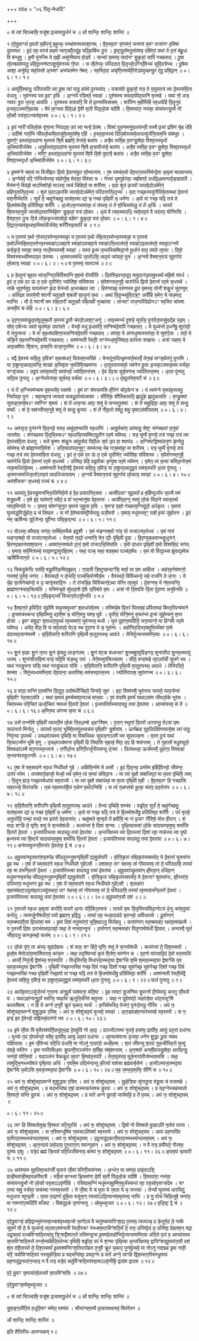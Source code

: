 +++
title = "०६ पितृ-मेधादि"

+++


० सं त्वा॑ सिञ्चामि॒ यजु॑षा प्र॒जामायु॒र्धनं॑ च ॥ ओं शान्तिः॒ शान्तिः॒
शान्तिः॑ ॥

१ प॒रे॒यु॒वाꣳसं॑ प्र॒वतो॑ म॒हीरनु॑ ब॒हुभ्यः॒ पन्था॑मनपस्पशा॒नम्
। वै॒व॒स्व॒तꣳ सं॒गम॑नं॒ जना॑नां य॒मꣳ राजा॑नꣳ ह॒विषा॑
दुवस्यत । इ॒दं त्वा॒ वस्त्रं॑ प्रथ॒मं न्वाग॒न्नपै॒तदू॑ह॒ यदि॒हाबि॑भः
पु॒रा । इ॒ष्टा॒पू॒र्तमनु॒संप॑श्य॒ दक्षि॑णां॒ यथा॑ ते द॒त्तं ब॑हु॒धा वि
ब॑न्धुषु । इ॒मौ यु॑नज्मि ते व॒ह्नी असु॑नीथाय वो॒ढवे॑ । याभ्यां॑ य॒मस्य॒
साद॑नꣳ सु॒कृतां॒ चापि॑ गच्छतात् । पू॒षा त्वे॒तश्च्या॑वयतु॒
प्रवि॒द्वानन॑ष्टपशु॒र्भुव॑नस्य गो॒पाः । स त्वै॒तेभ्यः॒ परि॑ददात्
पि॒तृभ्यो॒ऽग्निर्दे॒वेभ्यः॑ सुवि॒दत्रे॑भ्यः । पू॒षेमा आशा॒ अनु॑वेद॒ सर्वा॒स्सो
अ॒स्माꣳ अभ॑यतमेन नेषत् । स्व॒स्ति॒दा अघृ॑णि॒स्सर्व॑वी॒रोऽप्र॑युच्छन्पु॒र
ए॑तु॒ प्रवि॒द्वान् ॥ ०। ६। १। १॥

२ आयु॑र्वि॒श्वायुः॒ परि॑पासति त्वा पू॒षा त्वा॑ पातु॒ प्रप॑थे पु॒रस्ता॑त् ।
यत्रास॑ते सु॒कृतो॒ यत्र॒ ते य॒युस्तत्र॑ त्वा दे॒वस्स॑वि॒ता द॑धातु ।
भुव॑नस्य पत इ॒दꣳ ह॒विः । अ॒ग्नये॑ रयि॒मते॒ स्वाहा॑ । पुरु॑षस्य
सयाव॒र्यपेद॒घानि॑ मृज्महे । यथा॑ नो॒ अत्र॒ नाप॑रः पु॒रा ज॒रस॒ आय॑ति ।
पुरु॑षस्य सयावरि॒ वि ते॑ प्रा॒णम॑सिस्रसम् । शरी॑रेण म॒हीमिहि॑ स्व॒धयेहि॑
पि॒तॄनुप॑ प्र॒जया॒ऽस्मानि॒हाव॑ह । मैवं॑ मा॒ग्स्ता प्रि॑ये॒ऽहं दे॒वी स॒ती
पि॑तृलो॒कं यदैषि॑ । वि॒श्ववा॑रा॒ नभ॑सा॒ संव्य॑यन्त्यु॒भौ नो॑ लो॒कौ
पय॑सा॒ऽभ्याव॑वृथ्स्व ॥ ०। ६। १। २॥

३ इ॒यं नारी॑ पतिलो॒कं वृ॑णा॒ना निप॑द्यत॒ उप॑ त्वा मर्त्य॒ प्रेत॑म्
। विश्वं॑ पुरा॒णमनु॑पा॒लय॑न्ती॒ तस्यै॑ प्र॒जां द्रवि॑णं चे॒ह
धे॑हि । उदी॑र्ष्व नार्य॒भि जी॑वलो॒कमि॒तासु॑मे॒तमुप॑शेष॒ एहि॑ ।
ह॒स्त॒ग्रा॒भस्य॑ दिधि॒षोस्त्वमे॒तत्पत्यु॑र्जनि॒त्वम॒भि संब॑भूव ।
सु॒वर्ण॒ꣳ॒ हस्ता॑दा॒ददा॑ना मृ॒तस्य॑ श्रि॒यै ब्रह्म॑णे॒ तेज॑से॒
बला॑य । अत्रै॒व त्वमि॒ह व॒यꣳसु॒शेवा॒ विश्वा॒स्स्पृधो॑ अ॒भिमा॑तीर्जयेम ।
धनु॒र्हस्ता॑दा॒ददा॑ना मृ॒तस्य॑ श्रि॒यै क्ष॒त्रायौज॑से॒ बला॑य । अत्रै॒व
त्वमि॒ह व॒यꣳ सु॒शेवा॒ विश्वा॒स्स्पृधो॑ अ॒भिमा॑तीर्जयेम । मणि॒ꣳ॒
हस्ता॑दा॒ददा॑ना मृ॒तस्य॑ श्रि॒यै वि॒शे पुष्ट्यै॒ बला॑य । अत्रै॒व त्वमि॒ह
व॒यꣳ सु॒शेवा॒ विश्वा॒स्स्पृधो॑ अ॒भिमा॑तीर्जयेम ॥ ०। ६। १। ३॥

४ इ॒मम॑ग्ने चम॒सं मा विजी॑ह्वरः प्रि॒यो दे॒वाना॑मु॒त सो॒म्याना॑म् । ए॒ष
यश्च॑म॒सो दे॑व॒पान॒स्तस्मि॑न्दे॒वा अ॒मृता॑ मादयन्ताम् । अ॒ग्नेर्वर्म॒
परि॒ गोभि॑र्व्ययस्व॒ संप्रोर्णु॑ष्व॒ मेद॑सा॒ पीव॑सा च । नेत्त्वा॑
धृ॒ष्णुर्हर॑सा॒ जर्हृ॑षाणो॒ दध॑द्विध॒क्ष्यन्पर्य॒ङ्खया॑तै ।
मैन॑मग्ने॒ विद॑हो॒ माऽभिशो॑चो॒ माऽस्य॒ त्वचं॑ चिक्षिपो॒ मा शरी॑रम्
। य॒दा श‍ृ॒तं क॒रवो॑ जातवे॒दोऽथे॑मेनं॒ प्रहि॑णुतात्पि॒तृभ्यः॑ ।
श‍ृ॒तं य॒दाऽक॒रसि॑ जातवे॒दोऽथे॑मेनं॒ परि॑दत्तात्पि॒तृभ्यः॑ ।
य॒दा गच्छा॒त्यसु॑नीतिमे॒तामथा॑ दे॒वानां॑ वश॒नीर्भ॑वाति । सूर्यं॑ ते॒
चक्षु॑र्गच्छतु॒ वात॑मा॒त्मा द्यां च॒ गच्छ॑ पृथि॒वीं च॒ धर्म॑णा ।
अ॒पो वा॑ गच्छ॒ यदि॒ तत्र॑ ते हि॒तमोष॑धीषु॒ प्रति॑तिष्ठा॒ शरी॑रैः ।
अ॒जोऽभा॒गस्तप॑सा॒ तं त॑पस्व॒ तं ते॑ शो॒चिस्त॑पतु॒ तं ते॑ अ॒र्चिः ।
यास्ते॑ शि॒वास्त॒नुवो॑ जातवेद॒स्ताभि॑र्वहे॒मꣳ सु॒कृतां॒ यत्र॑ लो॒काः ।
अ॒यं वै त्वम॒स्मादधि॒ त्वमे॒तद॒यं वै तद॑स्य॒ योनि॑रसि । वै॒श्वा॒न॒रः
पु॒त्रः पि॒त्रे लो॑क॒कृज्जा॑तवेदो॒ वहे॑मꣳ सु॒कृतां॒ यत्र॑ लो॒काः ॥ ०। ६। १। ४॥ वि॒द्वान॒भ्याव॑वृथ्स्वा॒भिमा॑तीर्जयेम॒ शरी॑रैश्च॒त्वारि॑ च ॥ १॥

५ य ए॒तस्य॑ प॒थो गो॒प्तार॒स्तेभ्य॒स्स्वाहा॒ य
ए॒तस्य॑ प॒थो र॑क्षि॒तार॒स्तेभ्य॒स्स्वाहा॒ य ए॒तस्य॑
प॒थो॑ऽभिर॑क्षि॒तार॒स्तेभ्य॒स्स्वाहा॑ऽऽख्या॒त्रे स्वाहा॑ऽपाख्या॒त्रे
स्वाहा॑ऽभि॒लाल॑पते॒ स्वाहा॑ऽप॒लाल॑पते॒ स्वाहा॒ऽग्नये॑ कर्म॒कृते॒ स्वाहा॒
यमत्र॒ नाधी॒मस्तस्मै॒ स्वाहा॑ । यस्त॑ इ॒ध्मं ज॒भर॑थ्सिष्विदा॒नो मू॒र्धानं॑
वात॒ तप॑ते त्वा॒या । दिवो॒ विश्व॑स्माथ्सीमघाय॒त उ॑रुष्यः । अ॒स्मात्त्वमधि॑
जा॒तो॑ऽसि॒ त्वद॒यं जा॑यतां॒ पुनः॑ । अ॒ग्नये॑ वैश्वान॒राय॑ सुव॒र्गाय॑
लो॒काय॒ स्वाहा॑ ॥ ०। ६। २। ५॥ य ए॒तस्य॒ त्वत्पञ्च॑ ॥ २॥

६ प्र के॒तुना॑ बृह॒ता भा॑त्य॒ग्निरा॒विर्विश्वा॑नि वृष॒भो रो॑रवीति
। दि॒वश्चि॒दन्ता॒दुप॒ मामु॒दान॑ड॒पामु॒पस्थे॑ महि॒षो व॑वर्ध ।
इ॒दं त॒ एकं॑ प॒र ऊ॑ त॒ एकं॑ तृ॒तीये॑न॒ ज्योति॑षा॒ संवि॑शस्व ।
सं॒वेश॑नस्त॒नुवै॒ चारु॑रेधि प्रि॒यो दे॒वानां॑ पर॒मे स॒धस्थे॑ ।
नाके॑ सुप॒र्णमुप॒ यत्पत॑न्तꣳ हृ॒दा वेन॑न्तो अ॒भ्यच॑क्षत त्वा ।
हिर॑ण्यपक्षं॒ वरु॑णस्य दू॒तं य॒मस्य॒ योनौ॑ शकु॒नं भु॑र॒ण्युम् ।
अति॑द्रव सारमे॒यौ श्वानौ॑ चतुर॒क्षौ श॒बलौ॑ सा॒धुना॑ प॒था । अथा॑
पि॒तॄन्थ्सु॑वि॒दत्रा॒ꣳ॒ अपी॑हि य॒मेन॒ ये स॑ध॒मादं॒ मद॑न्ति । यौ ते॒
श्वानौ॑ यम रक्षि॒तारौ॑ चतुर॒क्षौ प॑थि॒रक्षी॑ नृ॒चक्ष॑सा । ताभ्याꣳ॑
राज॒न्परि॑देह्येन२ꣳ स्व॒स्ति चा॑स्मा अनमी॒वं च॑ धेहि ॥ ०। ६। ३। ६॥

७ उ॒रु॒ण॒साव॑सु॒तृपा॑वुलुम्ब॒लौ य॒मस्य॑ दू॒तौ च॑रतो॒ऽवशा॒ꣳ॒अनु॑
। ताव॒स्मभ्यं॑ दृ॒शये॒ सूर्या॑य॒ पुन॑र्दत्ता॒वसु॑म॒द्येह भ॒द्रम् ।
सोम॒ एके॑भ्यः पवते घृ॒तमेक॒ उपा॑सते । येभ्यो॒ मधु॑ प्र॒धाव॑ति॒
ताग्श्चि॑दे॒वापि॑ गच्छतात् । ये युध्य॑न्ते प्र॒धने॑षु॒ शूरा॑सो॒ ये
त॑नु॒त्यजः॑ । ये वा॑ स॒हस्र॑दक्षिणा॒स्ताग्श्चि॑दे॒वापि॑ गच्छतात् । तप॑सा॒ ये
अ॑नाधृ॒ष्यास्तप॑सा॒ ये सुव॑र्ग॒ताः । तपो॒ ये च॑क्रि॒रे म॒हत्ताग्श्चि॑दे॒वापि॑
गच्छतात् । अश्म॑न्वती रेवतीः॒ सꣳर॑भध्व॒मुत्ति॑ष्ठत॒ प्रत॑रता सखायः ।
अत्रा॑ जहाम॒ ये अस॒न्नशे॑वाः शि॒वान्, व॒यम॒भि वाजा॒नुत्त॑रेम ॥ ०। ६। ३। ७॥

८ यद्वै दे॒वस्य॑ सवि॒तुः प॒वित्रꣳ॑ स॒हस्र॑धारं॒ वित॑तम॒न्तरि॑क्षे
। येनापु॑ना॒दिन्द्र॒मना॑र्त॒मार्त्यै॒ तेना॒हं माꣳस॒र्वत॑नुं पुनामि ।
या रा॒ष्ट्रात्प॒न्नादप॒यन्ति॒ शाखा॑ अ॒भिमृ॑ता नृ॒पति॑मि॒च्छमा॑नाः ।
धा॒तुस्तास्सर्वाः॒ पव॑नेन पू॒ताः प्र॒जया॒ऽस्मान्र॒य्या वर्च॑सा॒ सꣳसृ॑जाथ
। उद्व॒यं तम॑स॒स्परि॒ पश्य॑न्तो॒ ज्योति॒रुत्त॑रम् । दे॒वं दे॑व॒त्रा
सूर्य॒मग॑न्म॒ ज्योति॑रुत्त॒मम् । धा॒ता पु॑नातु सवि॒ता पु॑नातु । अ॒ग्नेस्तेज॑सा॒
सूर्य॑स्य॒ वर्च॑सा ॥ ०। ६। ३। ८॥ धे॒ह्युत्त॑रेमा॒ष्टौ च॑ ॥ ३॥

९ यं ते॑ अ॒ग्निमम॑न्थाम वृष॒भाये॑व॒ पक्त॑वे । इ॒मं तꣳ श॑मयामसि
क्षी॒रेण॑ चोद॒केन॑ च । यं त्वम॑ग्ने स॒मद॑ह॒स्त्वमु॒ निर्वा॑पया॒ पुनः॑
। क्या॒म्बूरत्र॑ जायतां पाकदू॒र्वाव्य॑ल्कशा । शीति॑के॒ शीति॑कावति॒ ह्लादु॑के॒
ह्लादु॑कावति । म॒ण्डू॒क्या॑ सुसङ्ग॒मये॒म२ꣳ स्व॑ग्निꣳ श॒मय॑ । शं ते॑
धन्व॒न्या आपः॒ शमु॑ ते सन्त्वनू॒क्याः॑ । शं ते॑ समु॒द्रिया॒ आपः॒ शमु॑ ते
सन्तु॒ वर्ष्याः॑ । शं ते॒ स्रव॑न्तीस्त॒नुवे॒ शमु॑ ते सन्तु॒ कूप्याः॑ । शं ते॑
नीहा॒रो व॑र्षतु॒ शमु॒ पृष्वाऽव॑शीयताम् ॥ ०। ६। ४। ९॥

१० अव॑सृज॒ पुन॑रग्ने पि॒तृभ्यो॒ यस्त॒ आहु॑त॒श्चर॑ति स्व॒धाभिः॑
। आयु॒र्वसा॑न॒ उप॑यातु॒ शेष॒ꣳ॒ संग॑च्छतां त॒नुवा॑ जातवेदः ।
संग॑च्छस्व पि॒तृभि॒स्स२ꣳ स्व॒धाभि॒स्समि॑ष्टापू॒र्तेन॑ पर॒मे व्यो॑मन्न्
। यत्र॒ भूम्यै॑ वृ॒णसे॒ तत्र॑ गच्छ॒ तत्र॑ त्वा दे॒वस्स॑वि॒ता द॑धातु
। यत्ते॑ कृ॒ष्णः श॑कु॒न आ॑तु॒तोद॑ पिपी॒लः स॒र्प उ॒त वा॒ श्वाप॑दः ।
अ॒ग्निष्टद्विश्वा॑दनृ॒णं कृ॑णोतु॒ सोम॑श्च॒ यो ब्रा॑ह्म॒णमा॑वि॒वेश॑ ।
उत्ति॒ष्ठात॑स्त॒नुव॒ꣳ॒ सम्भ॑रस्व॒ मेह गात्र॒मव॑हा॒ मा शरी॑रम् ।
यत्र॒ भूम्यै॑ वृ॒णसे॒ तत्र॑ गच्छ॒ तत्र॑ त्वा दे॒वस्स॑वि॒ता द॑धातु
। इ॒दं त॒ एकं॑ प॒र ऊ॑ त॒ एकं॑ तृ॒तीये॑न॒ ज्योति॑षा॒ संवि॑शस्व
। सं॒वेश॑नस्त॒नुवै॒ चारु॑रेधि प्रि॒यो दे॒वानां॑ पर॒मे स॒धस्थे॑
। उत्ति॑ष्ठ॒ प्रेहि॒ प्रद्र॒वौकः॑ कृणुष्व पर॒मे व्यो॑मन् । य॒मेन॒ त्वं
य॒म्या॑ संविदा॒नोत्त॒मं नाक॒मधि॑रोहे॒मम् । अश्म॑न्वती रेवती॒र्यद्वै दे॒वस्य॑
सवि॒तुः प॒वित्रं॒ या रा॒ष्ट्रात्प॒न्नादुद्व॒यं तम॑स॒स्परि॑ धा॒ता पु॑नातु ।
अ॒स्मात्त्वमधि॑जा॒तो॑ऽस्य॒यं त्वदधि॑जायताम् । अ॒ग्नये॑ वैश्वान॒राय॑ सुव॒र्गाय॑
लो॒काय॒ स्वाहा॑ ॥ ०। ६। ४। १०॥ अव॑शीयताꣳ स॒धस्थे॒ पञ्च॑ च ॥ ४॥

११ आया॑तु दे॒वस्सु॒मना॑भिरू॒तिभि॑र्य॒मो ह॑ वे॒ह प्रय॑ताभिर॒क्ता । आसी॑दताꣳ
सुप्र॒यते॑ ह ब॒र्हिष्यूर्जा॑य जा॒त्यै मम॑ शत्रु॒हत्यै॑ । य॒मे इ॑व॒
यत॑माने॒ यदैतं॒ प्र वां॑ भर॒न्मानु॑षा देव॒यन्तः॑ । आसी॑दत॒ग्ग्॒ स्वमु॑
लो॒कं विदा॑ने स्वास॒स्थे भ॑वत॒मिन्द॑वे नः । य॒माय॒ सोमꣳ॑सुनुत य॒माय॑
जुहुता ह॒विः । य॒मꣳह॑ य॒ज्ञो ग॑च्छत्य॒ग्निदू॑तो॒ अरं॑कृतः । य॒माय॑
घृ॒तव॑द्ध॒विर्जु॒होत॒ प्र च॑ तिष्ठत । स नो॑ दे॒वेष्वाय॑मद्दी॒र्घमायुः॒
प्रजी॒वसे॑ । य॒माय॒ मधु॑मत्तम॒ꣳ॒ राज्ञे॑ ह॒व्यं जु॑होतन । इ॒दं नम॒
ऋषि॑भ्यः पूर्व॒जेभ्यः॒ पूर्वे॑भ्यः पथि॒कृद्भ्यः॑ ॥ ०। ६। ५। ११॥

१२ योऽस्य॒ कौष्ठ्य॒ जग॑तः॒ पार्थि॑व॒स्यैक॑ इद्व॒शी । य॒मं
भ॑ङ्ग्यश्र॒वो गा॑य॒ यो राजा॑ऽनप॒रोध्यः॑ । य॒मं गाय॑ भङ्ग्य॒श्रवो॒ यो
राजा॑ऽनप॒रोध्यः॑ । येना॒पो न॒द्यो॑ धन्वा॑नि॒ येन॒ द्यौः पृ॑थि॒वी दृ॒ढा
। हि॒र॒ण्य॒क॒क्ष्यान्थ्सु॒धुरान्॑ हिरण्या॒क्षान॑यश्श॒फान् । अश्वा॑न॒नश्य॑तो
दा॒नं॒ य॒मो रा॑जाऽभि॒तिष्ठ॑ति । य॒मो दा॑धार पृथि॒वीं य॒मो विश्व॑मि॒दं
जग॑त् । य॒माय॒ सर्व॒मित्र॑स्थे॒ यत्प्रा॒णद्वा॒युर॑क्षि॒तम् । यथा॒ पञ्च॒
यथा॒ षड्य॒था पञ्च॑द॒र्ष॑यः । य॒मं यो वि॑द्या॒थ्स ब्रू॑याद्य॒थैक
ऋषि॑र्विजान॒ते ॥ ०। ६। ५। १२॥

१३ त्रिक॑द्रुकेभिः॒ पत॑ति॒ षडु॒र्वीरेक॒मिद्बृ॒हत् । गा॒य॒त्री
त्रि॒ष्टुप्छन्दाꣳ॑सि॒ सर्वा॒ ता य॒म आहि॑ता । अह॑रह॒र्नय॑मानो॒ गामश्वं॒
पुरु॑षं॒ जग॑त् । वैव॑स्वतो॒ न तृ॑प्यति॒ पञ्च॑भि॒र्मान॑वैर्य॒मः ।
वैव॑स्वते॒ विवि॑च्यन्ते॒ यमे॒ राज॑नि ते ज॒नाः । ये चे॒ह स॒त्येनेच्छ॑न्ते॒
य उ॒ चानृ॑तवादि॒नः । ते रा॑जन्नि॒ह विवि॑च्यन्ते॒ऽथा य॑न्ति त्वा॒मुप॑
। दे॒वाग्श्च॒ ये न॑म॒स्यन्ति॒ ब्राह्म॑णाग्श्चाप॒चित्य॑ति । यस्मि॑न्वृ॒क्षे
सु॑पला॒शे दे॒वैः सं॒पिब॑ते य॒मः । अत्रा॑ नो वि॒श्पतिः॑ पि॒ता पु॑रा॒णा
अनु॑वेनति ॥ ०। ६। ५। १३॥ प॒थि॒कृद्भ्यो॑ विजान॒तेऽनु॑वेनति ॥ ५॥

१४ वै॒श्वा॒न॒रे ह॒विरि॒दं जु॑होमि साह॒स्रमुथ्सꣳ॑ श॒तधा॑रमे॒तम्
। तस्मि॑न्ने॒ष पि॒तरं॑ पिताम॒हं प्रपि॑तामहं बिभर॒त्पिन्व॑माने ।
द्र॒प्सश्च॑स्कन्द पृथि॒वीमनु॒ द्यामि॒मं च॒ योनि॒मनु॒ यश्च॒ पूर्वः॑ ।
तृ॒तीयं॒ योनि॒मनु॑ सं॒चर॑न्तं द्र॒प्सं जु॑हो॒म्यनु॑ स॒प्त होत्राः॑ ।
इ॒मꣳ स॑मु॒द्रꣳ श॒तधा॑र॒मुथ्सं॑ व्य॒च्यमा॑नं॒ भुव॑नस्य॒
मध्ये॑ । घृ॒तं दुहा॑ना॒मदि॑तिं॒ जना॒याग्ने॒ मा हिꣳ॑सीः पर॒मे व्यो॑मन्न्
। अपे॑त॒ वीत॒ वि च॑ सर्प॒तातो॒ येऽत्र॒ स्थ पु॑रा॒णा ये च॒ नूत॑नाः ।
अहो॑भिर॒द्भिर॒क्तुभि॒र्व्य॑क्तं य॒मो द॑दात्वव॒सान॑मस्मै । स॒वि॒तैतानि॒
शरी॑राणि पृथि॒व्यै मा॒तुरु॒पस्थ॒ आद॑धे । तेभि॑र्युज्यन्तामघ्नि॒याः ॥ ०। ६। ६। १४॥

१५ शु॒नं वा॒हाः शु॒नं ना॒राः शु॒नं कृ॑षतु॒ लाङ्ग॑लम् । शु॒नं व॑र॒त्रा
ब॑ध्यन्ताꣳ शु॒नमष्ट्रा॒मुदि॑ङ्गय॒ शुना॑सीरा शु॒नम॒स्मासु॑ धत्तम् ।
शुना॑सीरावि॒मां वाचं॒ यद्दि॒वि च॑क्र॒थुः पयः॑ । तेने॒मामुप॑सिञ्चतम् । सीते॒
वन्दा॑महे त्वा॒ऽर्वाची॑ सुभगे भव । यथा॑ नस्सु॒भगा स॑सि॒ यथा॑ नस्सु॒फला
स॑सि । स॒वि॒तैतानि॒ शरी॑राणि पृथि॒व्यै मा॒तुरु॒पस्थ॒ आद॑धे । तेभि॑रदिते॒
शम्भ॑व । विमु॑च्यध्वमघ्नि॒या दे॑व॒याना॒ अता॑रिष्म॒ तम॑सस्पा॒रम॒स्य ।
ज्योति॑रापाम॒ सुव॑रगन्म ॥ ०। ६। ६। १५॥

१६ प्र वाता॒ वान्ति॑ प॒तय॑न्ति वि॒द्युत॒ उदोष॑धीर्जिहते॒ पिन्व॑ते॒ सुवः॑ । इरा॒
विश्व॑स्मै॒ भुव॑नाय जायते॒ यत्प॒र्जन्यः॑ पृथि॒वीꣳ रेत॒साऽव॑ति । यथा॑
य॒माय॑ हा॒र्म्यमव॑प॒न्पञ्च॑ मान॒वाः । ए॒वं व॑पामि हा॒र्म्यं यथाऽसा॑म
जीवलो॒के भूर॑यः । चित॑स्स्थ परि॒चित॑ ऊर्ध्व॒चितः॑ श्रयध्वं पि॒तरो॑
दे॒वता॑ । प्र॒जाप॑तिर्वस्सादयतु॒ तया॑ दे॒वत॑या । आप्या॑यस्व॒ सं ते॑ ॥ ०। ६। ६। १६॥ अ॒घ्नि॒या अ॑गन्म स॒प्त च॑ ॥ ६॥

१७ उत्ते॑ तभ्नोमि पृथि॒वीं त्वत्परी॒मं लो॒कं नि॒दध॒न्मो अ॒हꣳरि॑षम् ।
ए॒ताग् स्थूणां॑ पि॒तरो॑ धारयन्तु॒ तेऽत्रा॑ य॒मः साद॑नात्ते मिनोतु । उप॑सर्प
मा॒तरं॒ भूमि॑मे॒तामु॑रु॒व्यच॑सं पृथि॒वीꣳ सु॒शेवा॑म् । ऊर्ण॑म्रदा
युव॒तिर्दक्षि॑णावत्ये॒षा त्वा॑ पातु॒ निरृ॑त्या उ॒पस्थे॑ । उच्छ्म॑ञ्चस्व
पृथिवि॒ मा विबा॑धिथाः सूपाय॒नाऽस्मै॑ भव सूपवञ्च॒ना । मा॒ता पु॒त्रं
यथा॑ सि॒चाऽभ्ये॑नं भूमि वृणु । उ॒च्छ्मञ्च॑माना पृथि॒वी हि तिष्ठ॑सि
स॒हस्रं॒ मित॒ उप॒ हि श्रय॑न्ताम् । ते गृ॒हासो॑ मधु॒श्चुतो॒ विश्वाहा॑ऽस्मै
शर॒णास्स॒न्त्वत्र॑ । एणी॑र्धा॒ना हरि॑णी॒रर्जु॑नीस्सन्तु धे॒नवः॑ । तिल॑वथ्सा॒
ऊर्ज॑मस्मै॒ दुहा॑ना॒ विश्वाहा॑ स॒न्त्वन॑पस्फुरन्तीः ॥ ०। ६। ७। १७॥

१८ ए॒षा ते॑ यम॒साद॑ने स्व॒धा निधी॑यते गृ॒हे । अक्षि॑ति॒र्नाम॑ ते असौ ।
इ॒दं पि॒तृभ्यः॒ प्रभ॑रेम ब॒र्हिर्दे॒वेभ्यो॒ जीव॑न्त॒ उत्त॑रं भरेम
। तत्त्व॑मारो॒हासो॒ मेध्यो॒ भवं॑ य॒मेन॒ त्वं य॒म्या॑ संविदा॒नः । मा
त्वा॑ वृ॒क्षौ संबा॑धिष्टां॒ मा मा॒ता पृ॑थिवि॒ त्वम् । पि॒तॄन् ह्यत्र॒
गच्छा॒स्येधा॑सं यम॒राज्ये॑ । मा त्वा॑ वृ॒क्षौ संबा॑धेथां॒ मा मा॒ता
पृ॑थि॒वी म॒ही । वै॒व॒स्व॒तꣳ हि गच्छा॑सि यम॒राज्ये॒ विरा॑जसि ।
न॒ळं प्ल॒वमारो॑है॒तं न॒ळेन॑ प॒थोऽन्वि॑हि । स त्वं॑ न॒ळप्ल॑वो भू॒त्वा॒
संत॑र॒ प्रत॒रोत्त॑र ॥ ०। ६। ७। १८॥

१९ स॒वि॒तैतानि॒ शरी॑राणि पृथि॒व्यै मा॒तुरु॒पस्थ॒ आद॑धे । तेभ्यः॑ पृथिवि॒
शम्भ॑व । षड्ढो॑ता॒ सूर्यं॑ ते॒ चक्षु॑र्गच्छतु॒ वात॑मा॒त्मा द्यां च॒ गच्छ॑
पृथि॒वीं च॒ धर्म॑णा । अ॒पो वा॑ गच्छ॒ यदि॒ तत्र॑ ते हि॒तमोष॑धीषु॒
प्रति॑तिष्ठा॒ शरी॑रैः । परं॑ मृत्यो॒ अनु॒परे॑हि॒ पन्थां॒ यस्ते॒ स्व इत॑रो
देव॒याना॑त् । चक्षु॑ष्मते श‍ृण्व॒ते ते॑ ब्रवीमि॒ मा नः॑ प्र॒जाꣳ री॑रिषो॒
मोत वी॒रान् । शं वातः॒ शꣳहि ते॒ घृणिः॒ शमु॑ ते स॒न्त्वोष॑धीः । कल्प॑न्तां
मे॒ दिशः॑ श॒ग्माः । पृ॒थि॒व्यास्त्वा॑ लो॒के सा॑दयाम्य॒मुष्य॒ शर्मा॑सि पि॒तरो॑
दे॒वता॑ । प्र॒जाप॑तिस्त्वा सादयतु॒ तया॑ दे॒वत॑या । अ॒न्तरि॑क्षस्य त्वा दि॒वस्त्वा॑
दि॒शां त्वा॒ नाक॑स्य त्वा पृ॒ष्ठे ब्र॒ध्नस्य॑ त्वा वि॒ष्टपे॑ सादयाम्य॒मुष्य॒
शर्मा॑सि पि॒तरो॑ दे॒वता॑ । प्र॒जाप॑तिस्त्वा सादयतु॒ तया॑ दे॒वत॑या ॥ ०। ६। ७। १९॥ अन॑पस्फुरन्ती॒रुत्त॑र दे॒वत॑या॒ द्वे च॑ ॥ ७॥

२० अ॒पू॒पवा॑न्घृ॒तवाग्॑श्च॒रुरेह सी॑दतूत्तभ्नु॒वन्पृ॑थि॒वीं द्यामु॒तोपरि॑
। यो॒नि॒कृतः॑ पथि॒कृत॑स्सपर्यत॒ ये दे॒वानां॑ घृ॒तभा॑गा इ॒ह स्थ ।
ए॒षा ते॑ यम॒साद॑ने स्व॒धा निधी॑यते गृ॒हे॑ऽसौ । दशा॑क्षरा॒ ताꣳ
र॑क्षस्व॒ तां गो॑पायस्व॒ तां ते॒ परि॑ददामि॒ तस्यां॑ त्वा॒ मा द॑भन्पि॒तरो॑
दे॒वता॑ । प्र॒जाप॑तिस्त्वा सादयतु॒ तया॑ दे॒वत॑या । अ॒पू॒पवा॑ञ्छृ॒तवा॑न्
क्षी॒रवा॒न् दधि॑वा॒न् मधु॑माग्श्च॒रुरेह सी॑दतूत्तभ्नु॒वन्पृ॑थि॒वीं
द्यामु॒तोपरि॑ । यो॒नि॒कृतः॑ पथि॒कृत॑स्सपर्यत॒ ये दे॒वानाꣳ॑
श‍ृ॒तभा॑गाः, क्षी॒रभा॑गा॒ दधि॑भागा॒ मधु॑भागा इ॒ह स्थ ।
ए॒षा ते॑ यम॒साद॑ने स्व॒धा निधी॑यते गृ॒हे॑ऽसौ । श॒ताक्ष॑रा
स॒हस्रा॑क्षरा॒ऽयुता॑क्ष॒राऽच्यु॑ताक्षरा॒ ताꣳ र॑क्षस्व॒ तां गो॑पायस्व॒
तां ते॒ परि॑ददामि॒ तस्यां॑ त्वा॒माद॑भन्पि॒तरो॑ दे॒वता॑ । प्र॒जाप॑तिस्त्वा
सादयतु॒ तया॑ दे॒वत॑या ॥ ०। ६। ८। २०॥ अ॒पू॒पवा॑न॒सौ दश॑ ॥ ८॥

२१ ए॒तास्ते॑ स्व॒धा अ॒मृताः॑ करोमि॒ यास्ते॑ धा॒नाः प॑रि॒किरा॒म्यत्र॑
। तास्ते॑ य॒मः पि॒तृभि॑स्संविदा॒नोऽत्र॑ धे॒नूः का॑म॒दुघाः॑ करोतु ।
त्वामर्जु॒नौष॑धीनां॒ पयो॑ ब्र॒ह्माण॒ इद्वि॑दुः । तासां॑ त्वा॒ मध्या॒दाद॑दे
च॒रुभ्यो॒ अपि॑धातवे । दू॒र्वाणाग्॑ स्त॒म्बमाह॑रै॒तां प्रि॒यत॑मां॒ मम॑ ।
इ॒मां दिशं॑ मनु॒ष्या॑णां॒ भूयि॒ष्ठाऽनु॒ विरो॑हतु । काशा॑नाग् स्त॒म्बमाह॑र॒
रक्ष॑सा॒मप॑हत्यै । य ए॒तस्यै॑ दि॒शः प॒राभ॑वन्नघा॒यवो॒ यथा॒
ते नाभ॑वा॒न्पुनः॑ । द॒र्भाणाग्॑ स्त॒म्बमाह॑र पितृ॒णामोष॑धीं प्रि॒याम् ।
अन्वस्यै॒ मूलं॑ जीवा॒दनु॒ काण्ड॒मथो॒ फल॑म् ॥ ०। ६। ९। २१॥

२२ लो॒कं पृ॑ण॒ ता अ॑स्य॒ सूद॑दोहसः । शं वातः॒ शꣳ हि॑ते॒
घृणिः॒ शमु॑ ते स॒न्त्वोष॑धीः । कल्प॑न्तां ते॒ दिश॒स्सर्वाः॑ । इ॒दमे॒व
मेतोऽप॑रा॒मार्ति॑माराम॒ कांच॒न । तथा॒ तद॒श्विभ्यां॑ कृ॒तं मि॒त्रेण॒
वरु॑णेन च । व॒र॒णो वा॑रयादि॒दं दे॒वो वन॒स्पतिः॑ । आर्त्यै॒ निरृ॑त्यै॒
द्वेषा॑च्च॒ वन॒स्पतिः॑ । विधृ॑तिरसि॒ विधा॑रया॒स्मद॒घा द्वेषाꣳ॑सि
श॒मि श॒मया॒स्मद॒घा द्वेषाꣳ॑सि य॒व य॒वया॒स्मद॒घा द्वेषाꣳ॑सि
। पृ॒थि॒वीं ग॑च्छा॒न्तरि॑क्षं गच्छ॒ दिवं॑ गच्छ॒ दिशो॑ गच्छ॒
सुव॑र्गच्छ॒ सुव॑र्गच्छ॒ दिशो॑ गच्छ॒ दिवं॑ गच्छा॒न्तरि॑क्षं
गच्छ पृथि॒वीं ग॑च्छा॒पो वा॑ गच्छ॒ यदि॒ तत्र॑ ते हि॒तमोष॑धीषु॒
प्रति॑तिष्ठा॒ शरी॑रैः । अश्म॑न्वती रेवती॒र्यद्वै दे॒वस्य॑ सवि॒तुः प॒वित्रं॒
या रा॒ष्ट्रात्प॒न्नादुद्व॒यं तम॑स॒स्परि॑ धा॒ता पु॑नातु ॥ ०। ६। ९। २२॥ फलं॑
पुनातु ॥ ९॥

२३ आरो॑ह॒ताऽऽयु॑र्ज॒रसं॑ गृणा॒ना अ॑नुपू॒र्वं यत॑माना॒ यति॒ष्ट
। इ॒ह त्वष्टा॑ सु॒जनि॑मा सु॒रत्नो॑ दी॒र्घमायुः॑ करतु जी॒वसे॑ वः
। यथाऽहा॑न्यनुपू॒र्वं भव॑न्ति॒ यथ॒र्तव॑ ऋ॒तुभि॒र्यन्ति॑ क्लृ॒प्ताः
। यथा॒ न पूर्व॒मप॑रो॒ जहा॑त्ये॒वा धा॑त॒रायूꣳ॑षि कल्पयैषाम् । न
हि॑ ते अग्ने त॒नुवै॑ क्रू॒रं च॒कार॒ मर्त्यः॑ । क॒पिर्ब॑भस्ति॒ तेज॑नं॒
पुन॑र्ज॒रायु॒ गौरि॑व । अप॑ नः॒ शोशु॑चद॒घमग्ने॑ शुशु॒द्ध्या र॒यिम् । अप॑
नः॒ शोशु॑चद॒घं मृ॒त्यवे॒ स्वाहा॑ । अ॒न॒ड्वाह॑म॒न्वार॑भामहे स्व॒स्तये॑
। स न॒ इन्द्र॑ इव दे॒वेभ्यो॒ वह्नि॑स्सं॒पार॑णो भव ॥ ०। ६। १०। २३॥

२४ इ॒मे जी॒वा वि॑ मृ॒तैराव॑वर्ति॒न्नभू॑द्भ॒द्रा दे॒वहू॑तिं नो अ॒द्य ।
प्राञ्जो॑ऽगामा नृ॒तये॒ हसा॑य॒ द्राघी॑य॒ आयुः॑ प्रत॒रां दधा॑नाः ।
मृ॒त्योः प॒दं यो॒पय॑न्तो॒ यदैम॒ द्राघी॑य॒ आयुः॑ प्रत॒रां दधा॑नाः
। आ॒प्याय॑मानाः प्र॒जया॒ धने॑न शु॒द्धाः पू॒ता भ॑वथ यज्ञियासः ।
इ॒मं जी॒वेभ्यः॑ परि॒धिं द॑धामि॒ मा नोऽनु॑ गा॒दप॑रो॒ अर्ध॑मे॒तम् ।
श॒तं जी॑वन्तु श॒रदः॑ पुरू॒चीस्ति॒रो मृ॒त्युं द॑द्महे॒ पर्व॑तेन । इ॒मा
नारी॑रविध॒वाः सु॒पत्नी॒राञ्ज॑नेन स॒र्पिषा॒ संमृ॑शन्ताम् । अ॒न॒श्रवो॑
अनमी॒वास्सु॒शेवा॒ आरो॑हन्तु॒ जन॑यो॒ योनि॒मग्रे॑ । यदाञ्ज॑नं त्रैककु॒दं
जा॒तꣳ हि॒मव॑त॒स्परि॑ । तेना॒मृत॑स्य॒ मूले॒नारा॑तीर्जम्भयामसि । यथा॒
त्वमु॑द्भि॒नथ्स्यो॑षधे पृथि॒व्या अधि॑ । ए॒वमि॒म उद्भि॑न्दन्तु की॒र्त्या
यश॑सा ब्रह्मवर्च॒सेन॑ । अ॒जो॑ऽस्यजा॒स्मद॒घा द्वेषाꣳ॑सि य॒वो॑ऽसि
य॒वया॒स्मद॒घा द्वेषाꣳ॑सि ॥ ०। ६। १०। २४॥ भ॒व॒ ज॒म्भ॒या॒म॒सि॒ त्रीणि॑
च ॥ १०॥

२५ अप॑ नः॒ शोशु॑चद॒घमग्ने॑ शुशु॒द्ध्या र॒यिम् । अप॑ नः॒ शोशु॑चद॒घम्
। सु॒क्षे॒त्रि॒या सु॑गातु॒या व॑सू॒या च॑ यजामहे । अप॑ नः॒ शोशु॑चद॒घम् ।
प्र यद्भन्दि॑ष्ठ एषां॒ प्रास्माका॑सश्च सू॒रयः॑ । अप॑ नः॒ शोशु॑चद॒घम् ।
प्र यद॒ग्नेस्सह॑स्वतो वि॒श्वतो॒ यन्ति॑ सू॒रयः॑ । अप॑ नः॒ शोशु॑चद॒घम् ।
प्र यत्ते॑ अग्ने सू॒रयो॒ जाये॑महि॒ प्र ते॑ व॒यम् । अप॑ नः॒ शोशु॑चद॒घम् ॥

०। ६। ११। २५॥

२६ त्वꣳ हि वि॑श्वतोमुख वि॒श्वतः॑ परि॒भूरसि॑ । अप॑ नः॒ शोशु॑चद॒घम्
। द्विषो॑ नो विश्वतो मु॒खाऽति॑ ना॒वेव॑ पारय । अप॑ नः॒ शोशु॑चद॒घम् ।
स न॒स्सिन्धु॑मिव ना॒वयाऽति॑पर्षा स्व॒स्तये॑ । अप॑ नः॒ शोशु॑चद॒घम् ।
आपः॑ प्रव॒णादि॑व य॒तीरपा॒स्मथ्स्य॑न्दताम॒घम् । अप॑ नः॒ शोशु॑चद॒घम्
। उ॒द्व॒नादु॑द॒कानी॒वापा॒स्मथ्स्य॑न्दताम॒घम् । अप॑ नः॒ शोशु॑चद॒घम् ।
आ॒न॒न्दाय॑ प्रमो॒दाय॒ पुन॒रागा॒ग् स्वान्गृ॒हान् । अप॑ नः॒ शोशु॑चद॒घम् ।
न वै तत्र॒ प्रमी॑यते॒ गौरश्वः॒ पुरु॑षः प॒शुः । यत्रे॒दं ब्रह्म॑ क्रि॒यते॑
परि॒धिर्जीव॑नाय॒ कमप॑ नः॒ शोशु॑चद॒घम् ॥ ०। ६। ११। २६॥ अ॒घम॒घं
च॒त्वारि॑ च ॥ ११॥

२७ अप॑श्याम युव॒तिमा॒चर॑न्तीं मृ॒ताय॑ जी॒वां प॑रिणी॒यमा॑नाम् । अ॒न्धेन॒
या तम॑सा॒ प्रावृ॑ताऽसि॒ प्राची॒मवा॑ची॒मव॒यन्नरि॑ष्ट्यै । मयै॒तां
मा॒ग्स्तां भ्रि॒यमा॑णा दे॒वी स॒ती पि॑तृलो॒कं यदैषि॑ । वि॒श्ववा॑रा॒
नभ॑सा॒ संव्य॑यन्त्यु॒भौ नो॑ लो॒कौ पय॒साऽऽवृ॑णीहि । रयि॑ष्ठाम॒ग्निं
मधु॑मन्तमू॒र्मिण॒मूर्ज॑स्सन्तं त्वा॒ पय॒सोप॒सꣳस॑देम । सꣳ र॒य्या
समु॒ वर्च॑सा॒ सच॑स्वा नस्स्व॒स्तये॑ । ये जी॒वा ये च॑ मृ॒ता ये जा॒ता ये च॒
जन्त्याः॑ । तेभ्यो॑ घृ॒तस्य॑ धारयितुं॒ मधु॑धारा व्युन्द॒ती । मा॒ता रु॒द्राणां॑
दुहि॒ता वसू॑ना॒ग् स्वसा॑ऽऽदि॒त्याना॑म॒मृत॑स्य॒ नाभिः॑ । प्र णु॒ वोचं॑
चिकि॒तुषे॒ जना॑य॒ मा गामना॑गा॒मदि॑तिं वधिष्ट । पिब॑तूद॒कं तृणा॑न्यत्तु ।
ओमुथ्सृ॒जत ॥ ०। ६। १२। २७॥ व॒धि॒ष्ट॒ द्वे च॑ ॥ १२॥

प॒रे॒यु॒वाꣳसं॒ प्रवि॒द्वान्भुव॑नस्या॒भ्याव॑वृथ्स्वा॒जो भा॒गो॑ऽयं
वै चतु॑श्चत्वारिꣳश॒द्य ए॒तस्य॒ त्वत्पञ्च॒ प्र के॒तुने॒दं ते॒
नाके॑ सुप॒र्णं यौ ते॒ ये युध्य॑न्ते॒ तप॒साऽश्म॑न्वती रेवती॒स्सꣳ
र॑भध्वम॒ष्टाविꣳ॑शति॒र्यं ते॒ यत्त॒ उत्ति॑ष्ठे॒दं त॒
उत्ति॑ष्ठ॒ प्रेह्यश्म॒न् यद्वा उद्व॒यम॒यं पञ्च॑विꣳशति॒राया॑तु
त्रि॒ꣳ॒शद्वै॑श्वान॒रे तस्मि॑न्द्र॒प्स इ॒ममपे॒ताहो॑भिर्युज्यन्तामघ्नि॒या अ॑दिते
पा॒रं व॒ आप्या॑यस्व स॒प्तविꣳ॑शति॒रुत्ते॑ तभ्नो॒म्यक्षि॑ति॒स्तेभ्यः॑
पृथिवि॒ षड्ढो॑ता॒ परं॑ मे श॒ग्माः पृ॑थि॒व्या अ॒न्तरि॑क्षस्य॒
द्वात्रिꣳ॑शदपू॒पवा॑न॒सौ दश॑ श॒त द॑शै॒तास्ते॑ ते॒
दिश॒स्सर्वा॑ इ॒दमश्म॑न्विꣳश॒तिरारो॑हत त॒नुवै॑ क्रू॒रं च॒कार॒
पुन॑र्मृ॒त्यवे॒ मा नोऽनु॑ गाद्दद्मह इ॒मा नारीः॒ परि॒ त्रयो॑विꣳशति॒रप॑
नस्सुक्षेत्रि॒या प्र यद्भन्दि॑ष्ठः॒ प्रयद॒ग्नेः प्र यत्ते॑ अग्ने॒ त्वꣳहि
द्विष॒स्सन॒स्सिन्धु॒मापः॑ प्रव॒णादु॑द्व॒नादा॑न॒न्दाय॒ न वै तत्र॒ यत्रे॒दं
चतु॑र्विꣳशति॒रप॑श्या॒माऽऽवृ॑णीहि॒ द्वाद॑श द्वादश ॥ १२॥

प॒रे॒ यु॒वाꣳ स॒माया॑त्वे॒तास्ते॑ स॒प्तविꣳ॑शतिः ॥ २७॥

प॒रे॒यु॒वाꣳस॒मोमुथ्सृ॒जत ॥

० सं त्वा॑ सिञ्चामि॒ यजु॑षा प्र॒जामायु॒र्धनं॑ च ॥ ओं शान्तिः॒ शान्तिः॒
शान्तिः॑ ॥

सु॒म॒ङ्ग॒लीरि॒यं व॒धूरि॒माꣳ स॑मेत॒ पश्य॑त ।
सौभा॑ग्यम॒स्यै द॒त्वायाथास्तं॒ विपरे॑तन ॥

ओं शान्तिः॒ शान्तिः॒ शान्तिः॑ ॥

इति तैत्तिरीय-आरण्यकम् १॥